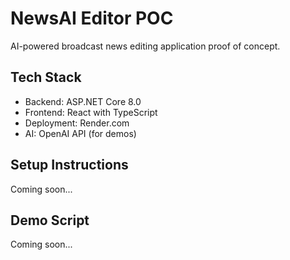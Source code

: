 # NewsAI Editor POC

AI-powered broadcast news editing application proof of concept.

## Tech Stack
- Backend: ASP.NET Core 8.0
- Frontend: React with TypeScript
- Deployment: Render.com
- AI: OpenAI API (for demos)

## Setup Instructions
Coming soon...

## Demo Script
Coming soon...
